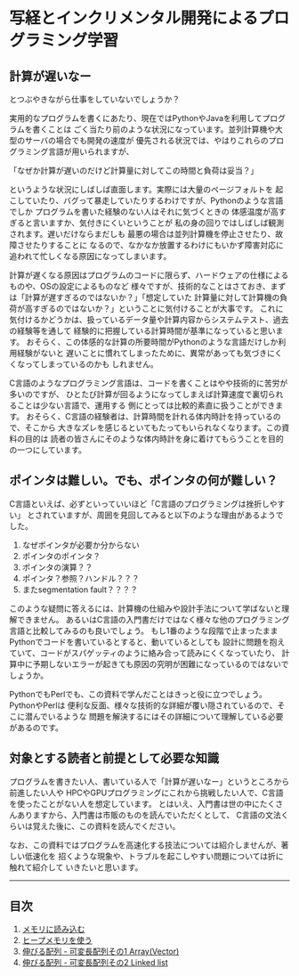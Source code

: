 # 写経とインクリメンタル開発によるプログラミング学習

## 計算が遅いなー

とつぶやきながら仕事をしていないでしょうか？

実用的なプログラムを書くにあたり、現在ではPythonやJavaを利用してプログラムを書くことは
ごく当たり前のような状況になっています。並列計算機や大型のサーバの場合でも開発の速度が
優先される状況では、やはりこれらのプログラミング言語が用いられますが、

「なぜか計算が遅いのだけど計算量に対してこの時間と負荷は妥当？」

というような状況にしばしば直面します。実際には大量のページフォルトを
起こしていたり、バグって暴走していたりするわけですが、Pythonのような言語でしか
プログラムを書いた経験のない人はそれに気づくときの
体感温度が高すぎると言いますか、気付きにくいということが
私の身の回りではしばしば観測されます。遅いだけならまだしも
最悪の場合は並列計算機を停止させたり、故障させたりすることに
なるので、なかなか放置するわけにもいかず障害対応に
追われて忙しくなる原因になってしまいます。

計算が遅くなる原因はプログラムのコードに限らず、ハードウェアの仕様によるものや、OSの設定によるものなど
様々ですが、技術的なことはさておき、まずは「計算が遅すぎるのではないか？」「想定していた
計算量に対して計算機の負荷が高すぎるのではないか？」ということに気付けることが大事です。
これに気付けるかどうかは、扱っているデータ量や計算内容からシステムテスト、過去の経験等を通して
経験的に把握している計算時間が基準になっていると思います。
おそらく、この体感的な計算の所要時間がPythonのような言語だけしか利用経験がないと
遅いことに慣れてしまったために、異常があっても気づきにくくなってしまっているのかも
しれません。

C言語のようなプログラミング言語は、コードを書くことはやや技術的に苦労が多いのですが、
ひとたび計算が回るようになってしまえば計算速度で裏切られることは少ない言語で、運用する
側にとっては比較的素直に扱うことができます。
おそらく、C言語の経験者は、計算時間を計れる体内時計を持っているので、そこから
大きなズレを感じるといてもたってもいられなくなります。この資料の目的は
読者の皆さんにそのような体内時計を身に着けてもらうことを目的の一つにしています。

## ポインタは難しい。でも、ポインタの何が難しい？
C言語といえば、必ずといっていいほど「C言語のプログラミングは挫折しやすい」
とされていますが、周囲を見回してみると以下のような理由があるようでした。

1. なぜポインタが必要か分からない
2. ポインタのポインタ？
3. ポインタの演算？？
4. ポインタ？参照？ハンドル？？？
5. またsegmentation fault？？？？

このような疑問に答えるには、計算機の仕組みや設計手法について学ばないと理解できません。
あるいはC言語の入門書だけではなく様々な他のプログラミング言語と比較してみるのも良いでしょう。
もし1番のような段階で止まったままPythonでコードを書いているとすると、動いているとしても
設計に問題を抱えていて、コードがスパゲッティのように絡み合って読みにくくなっていたり、
計算中に予期しないエラーが起きても原因の究明が困難になっているのではないでしょうか。

PythonでもPerlでも、この資料で学んだことはきっと役に立つでしょう。PythonやPerlは
便利な反面、様々な技術的な詳細が覆い隠されているので、そこに潜んでいるような
問題を解決するにはその詳細について理解している必要があるのです。

## 対象とする読者と前提として必要な知識
プログラムを書きたい人、書いている人で「計算が遅いなー」というところから前進したい人や
HPCやGPUプログラミングにこれから挑戦したい人で、C言語を使ったことがない人を想定しています。
とはいえ、入門書は世の中にたくさんありますから、入門書は市販のものを読んでいただくとして、
C言語の文法くらいは覚えた後に、この資料を読んでください。

なお、この資料ではプログラムを高速化する技法については紹介しませんが、著しい低速化を
招くような現象や、トラブルを起こしやすい問題については折に触れて紹介して
いきたいと思います。

----

## 目次
1. [メモリに読み込む](https://github.com/bitsyamagu/Effective-programming-mostly-C/blob/master/fastq_01.md)
2. [ヒープメモリを使う](https://github.com/bitsyamagu/Effective-programming-mostly-C/blob/master/fastq_02.md)
3. [伸びる配列 - 可変長配列その1 Array(Vector)](https://github.com/bitsyamagu/Effective-programming-mostly-C/blob/master/fastq_03.md)
4. [伸びる配列 - 可変長配列その2 Linked list](https://github.com/bitsyamagu/Effective-programming-mostly-C/blob/master/fastq_04.md)
